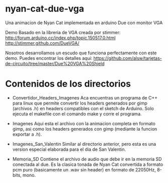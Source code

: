 # nyan-cat-due-vga
Una animacion de Nyan Cat implementada en arduino Due con monitor VGA

Demo Basado en la libreria de VGA creada por stimmer:
http://forum.arduino.cc/index.php/topic,150517.0.html
http://stimmer.github.com/DueVGA/

Nosotros desarrollamos un escudo que funciona perfectamente con este demo. Puedes encontrar los detalles aqui:
https://github.com/alsw/tarjetas-de-circuito/tree/master/Due%20VGA%20Shield

Contenidos de los directorios
=============================

- Convertidor_Headers_Imagenes
Aca encuentras un programa de C++ para linux que permite convertir los headers generados por gimp (archivos .h) en headers compatibles con el sketch de Arduino. Solo ejecuta el makefile con el comando make y corre el programa.

- Imagenes
Aqui esta el archivo con la animacion completa en formato gimp, asi como los headers generados con gimp (mediante la funcion exportar a .h).

- Imagenes_San_Valentin
Similar al directorio anterior, pero esta es una version especial elaborada para el dia de San Valentin.

- Memoria_SD
Contiene el archivo de audio que debe ir en la memoria SD conectada al due. Es la clasica tonada de Nyan Cat convertida a formato pcm puro (basicamente un .wav sin header) en formato de 22050Hz, 8-bits, mono.